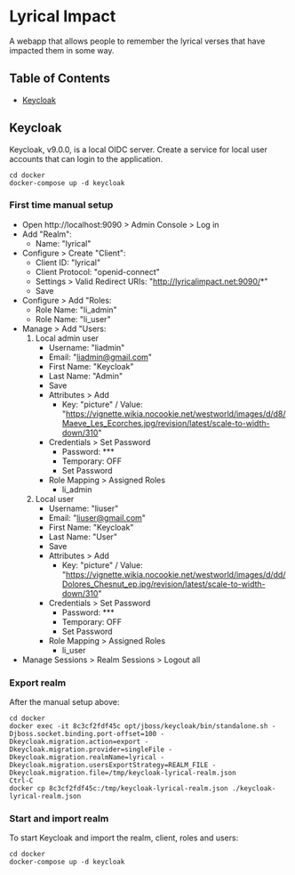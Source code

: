 # Lyrical Impact
A webapp that allows people to remember the lyrical verses that have impacted them in some way.

## Table of Contents

* [Keycloak](#keycloak)

## Keycloak

Keycloak, v9.0.0, is a local OIDC server. Create a service for local user accounts that can login to the application.
```
cd docker
docker-compose up -d keycloak
```

### First time manual setup

- Open http://localhost:9090 > Admin Console > Log in
- Add "Realm":
  - Name: "lyrical"
- Configure > Create "Client":
  - Client ID: "lyrical"
  - Client Protocol: "openid-connect"
  - Settings > Valid Redirect URIs: "http://lyricalimpact.net:9090/*"
  - Save
- Configure > Add "Roles:
  - Role Name: "li_admin"
  - Role Name: "li_user"
- Manage > Add "Users:
  1. Local admin user
     - Username: "liadmin"
     - Email: "liadmin@gmail.com"
     - First Name: "Keycloak"
     - Last Name: "Admin"
     - Save
     - Attributes > Add
       - Key: "picture" / Value: "https://vignette.wikia.nocookie.net/westworld/images/d/d8/Maeve_Les_Ecorches.jpg/revision/latest/scale-to-width-down/310"
     - Credentials > Set Password
       - Password: ***
       - Temporary: OFF
       - Set Password
     - Role Mapping > Assigned Roles
       - li_admin
  2. Local user
     - Username: "liuser"
     - Email: "liuser@gmail.com"
     - First Name: "Keycloak"
     - Last Name: "User"
     - Save
     - Attributes > Add
       - Key: "picture" / Value: "https://vignette.wikia.nocookie.net/westworld/images/d/dd/Dolores_Chesnut_ep.jpg/revision/latest/scale-to-width-down/310"
     - Credentials > Set Password
       - Password: ***
       - Temporary: OFF
       - Set Password
     - Role Mapping > Assigned Roles
       - li_user
- Manage Sessions > Realm Sessions > Logout all

### Export realm

After the manual setup above:
```
cd docker
docker exec -it 8c3cf2fdf45c opt/jboss/keycloak/bin/standalone.sh -Djboss.socket.binding.port-offset=100 -Dkeycloak.migration.action=export -Dkeycloak.migration.provider=singleFile -Dkeycloak.migration.realmName=lyrical -Dkeycloak.migration.usersExportStrategy=REALM_FILE -Dkeycloak.migration.file=/tmp/keycloak-lyrical-realm.json
Ctrl-C
docker cp 8c3cf2fdf45c:/tmp/keycloak-lyrical-realm.json ./keycloak-lyrical-realm.json
```
### Start and import realm

To start Keycloak and import the realm, client, roles and users:
```
cd docker
docker-compose up -d keycloak
```
